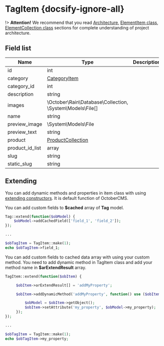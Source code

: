 # TagItem {docsify-ignore-all}

!> **Attention!**  We recommend that you read [Architecture](architecture/architecture), [ElementItem class](architecture/item-class/item-class.md),
[ElementCollection class](architecture/collection-class/collection-class.md) sections for complete understanding of  project architecture.

## Field list

|  Name | Type | Description |
|-------|------|--------|
|id|int|
|category|[CategoryItem](modules/category/item/item.md)|
|category_id|int|
|description|string|
|images|\October\Rain\Database\Collection, \System\Models\File[]|
|name|string|
|preview_image|\System\Models\File|
|preview_text|string|
|product|[ProductCollection](modules/product/collection/collection.md)|
|product_id_list|array|
|slug|string|
|static_slug|string| 

## Extending

You can add dynamic methods and properties in item class with using [extending constructors](http://octobercms.com/docs/services/behaviors#constructor-extension).
It is default function of OctoberCMS.

You can add custom fields to **$cached** array of **Tag** model.
```php
Tag::extend(function($obModel) {
    $obModel->addCachedField(['field_1', 'field_2']);
});

...

$obTagItem = TagItem::make(1);
echo $obTagItem->field_1;
```

You can add custom fields to cached data array with using your custom method.
You need to add dynamic method in TagItem class and add your method name in **$arExtendResult** array.
```php
TagItem::extend(function($obItem) {

     $obItem->arExtendResult[] = 'addMyProperty';

     $obItem->addDynamicMethod('addMyProperty', function() use ($obItem) {

         $obModel = $obItem->getObject();
         $obItem->setAttribute('my_property', $obModel->my_property);
     });
});

...

$obTagItem = TagItem::make(1);
echo $obTagItem->my_property;
```